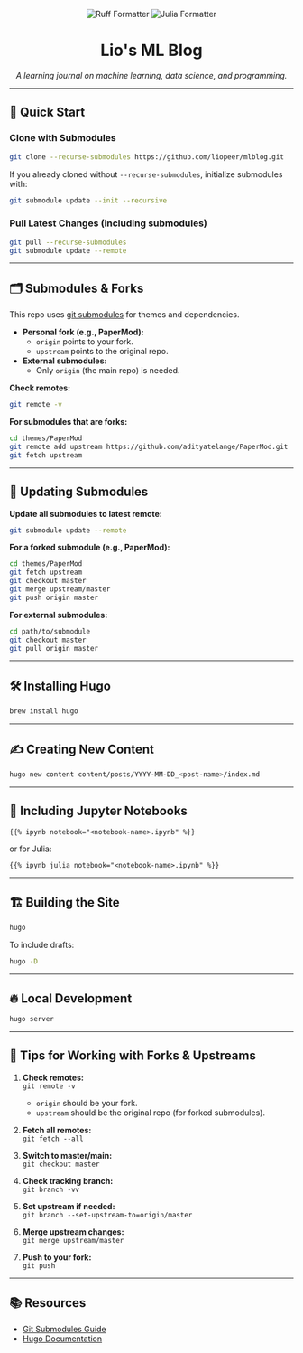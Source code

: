 <p align="center">
  <img src="https://github.com/liopeer/mlblog/actions/workflows/format_ruff.yaml/badge.svg" alt="Ruff Formatter"/>
  <img src="https://github.com/liopeer/mlblog/actions/workflows/format_julia.yaml/badge.svg" alt="Julia Formatter"/>
</p>

<h1 align="center">Lio's ML Blog</h1>
<p align="center">
  <em>A learning journal on machine learning, data science, and programming.</em>
</p>

---

## 🚀 Quick Start

### Clone with Submodules

```bash
git clone --recurse-submodules https://github.com/liopeer/mlblog.git
```

If you already cloned without `--recurse-submodules`, initialize submodules with:
```bash
git submodule update --init --recursive
```

### Pull Latest Changes (including submodules)

```bash
git pull --recurse-submodules
git submodule update --remote
```

---

## 🗂️ Submodules & Forks

This repo uses [git submodules](https://git-scm.com/book/en/v2/Git-Tools-Submodules) for themes and dependencies.

- **Personal fork (e.g., PaperMod):**  
  - `origin` points to your fork.
  - `upstream` points to the original repo.
- **External submodules:**  
  - Only `origin` (the main repo) is needed.

**Check remotes:**
```bash
git remote -v
```

**For submodules that are forks:**
```bash
cd themes/PaperMod
git remote add upstream https://github.com/adityatelange/PaperMod.git  # if not already set
git fetch upstream
```

---

## 🔄 Updating Submodules

**Update all submodules to latest remote:**
```bash
git submodule update --remote
```

**For a forked submodule (e.g., PaperMod):**
```bash
cd themes/PaperMod
git fetch upstream
git checkout master
git merge upstream/master
git push origin master
```

**For external submodules:**
```bash
cd path/to/submodule
git checkout master
git pull origin master
```

---

## 🛠️ Installing Hugo

```bash
brew install hugo
```

---

## ✍️ Creating New Content

```bash
hugo new content content/posts/YYYY-MM-DD_<post-name>/index.md
```

---

## 📓 Including Jupyter Notebooks

```hugo
{{% ipynb notebook="<notebook-name>.ipynb" %}}
```
or for Julia:
```hugo
{{% ipynb_julia notebook="<notebook-name>.ipynb" %}}
```

---

## 🏗️ Building the Site

```bash
hugo
```
To include drafts:
```bash
hugo -D
```

---

## 🔥 Local Development

```bash
hugo server
```

---

## 🧭 Tips for Working with Forks & Upstreams

1. **Check remotes:**  
   `git remote -v`  
   - `origin` should be your fork.
   - `upstream` should be the original repo (for forked submodules).

2. **Fetch all remotes:**  
   `git fetch --all`

3. **Switch to master/main:**  
   `git checkout master`

4. **Check tracking branch:**  
   `git branch -vv`

5. **Set upstream if needed:**  
   `git branch --set-upstream-to=origin/master`

6. **Merge upstream changes:**  
   `git merge upstream/master`

7. **Push to your fork:**  
   `git push`

---

## 📚 Resources

- [Git Submodules Guide](https://git-scm.com/book/en/v2/Git-Tools-Submodules)
- [Hugo Documentation](https://gohugo.io/documentation/)